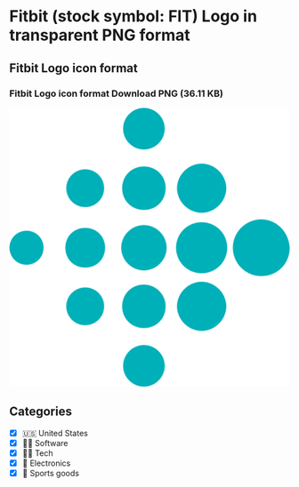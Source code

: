 # Fitbit (stock symbol: FIT) Logo in transparent PNG format

## Fitbit Logo icon format

### Fitbit Logo icon format Download PNG (36.11 KB)

![Fitbit Logo icon format Download PNG (36.11 KB)](/img/orig/FIT-19ee01a0.png)



## Categories
- [x] 🇺🇸 United States
- [x] 👨‍💻 Software
- [x] 👩‍💻 Tech
- [x] 🔌 Electronics
- [x] 🎾 Sports goods
